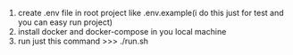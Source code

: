 1. create .env file in root project like .env.example(i do this just for test and you can easy run project)
2. install docker and docker-compose in you local machine
3. run just this command >>> ./run.sh
